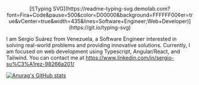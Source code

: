 <div align="center">   
[![Typing SVG](https://readme-typing-svg.demolab.com?font=Fira+Code&pause=500&color=D00000&background=FFFFFF00&center=true&vCenter=true&width=435&lines=Software+Engineer;Web+Developer)](https://git.io/typing-svg)
</div>


I am Sergio Suárez from Venezuela, a Software Engineer interested in solving real-world problems and providing innovative solutions. Currently, I am focused on web development using Typescript, Angular/React, and Tailwind. You can contact me at https://www.linkedin.com/in/sergio-su%C3%A1rez-98266a201/

[![Anurag's GitHub stats](https://github-readme-stats.vercel.app/api?username=sergionx&text_color=FFF6F6&bg_color=90,F48C06,E85D04&title_color=03071E&icon_color=370617&show_icons=true)](https://github.com/anuraghazra/github-readme-stats)
